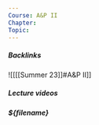 ```yaml
---
Course: A&P II
Chapter: 
Topic: 
---
```

##### Backlinks
![[[[Summer 23]]#A&P II]]

##### Lecture videos


##### ${filename}
